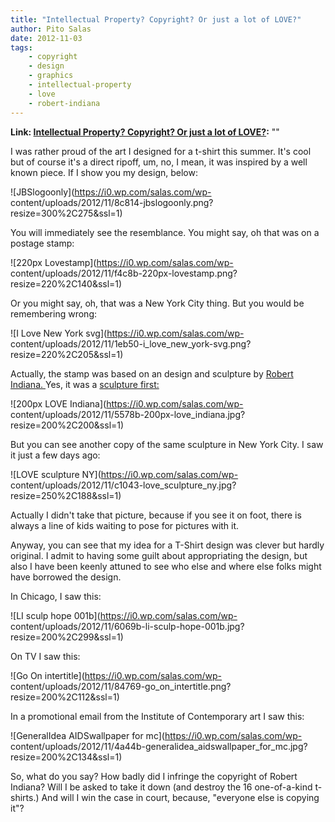 ```yaml
---
title: "Intellectual Property? Copyright? Or just a lot of LOVE?"
author: Pito Salas
date: 2012-11-03
tags:
    - copyright
    - design
    - graphics
    - intellectual-property
    - love
    - robert-indiana
---
```


**Link: [Intellectual Property? Copyright? Or just a lot of LOVE?](None):** ""

I was rather proud of the art I designed for a t-shirt this summer. It's cool
but of course it's a direct ripoff, um, no, I mean, it was inspired by a well
known piece. If I show you my design, below:

![JBSlogoonly](https://i0.wp.com/salas.com/wp-
content/uploads/2012/11/8c814-jbslogoonly.png?resize=300%2C275&ssl=1)

You will immediately see the resemblance. You might say, oh that was on a
postage stamp:

![220px Lovestamp](https://i0.wp.com/salas.com/wp-
content/uploads/2012/11/f4c8b-220px-lovestamp.png?resize=220%2C140&ssl=1)

Or you might say, oh, that was a New York City thing. But you would be
remembering wrong:

![I Love New York svg](https://i0.wp.com/salas.com/wp-
content/uploads/2012/11/1eb50-i_love_new_york-svg.png?resize=220%2C205&ssl=1)

Actually, the stamp was based on an design and sculpture by [Robert Indiana.
](<http://en.wikipedia.org/wiki/Robert_Indiana>) Yes, it was a [sculpture
first:](<http://en.wikipedia.org/wiki/Love_\(sculpture\)>)

![200px LOVE Indiana](https://i0.wp.com/salas.com/wp-
content/uploads/2012/11/5578b-200px-love_indiana.jpg?resize=200%2C200&ssl=1)

But you can see another copy of the same sculpture in New York City. I saw it
just a few days ago:

![LOVE sculpture NY](https://i0.wp.com/salas.com/wp-
content/uploads/2012/11/c1043-love_sculpture_ny.jpg?resize=250%2C188&ssl=1)

Actually I didn't take that picture, because if you see it on foot, there is
always a line of kids waiting to pose for pictures with it.

Anyway, you can see that my idea for a T-Shirt design was clever but hardly
original. I admit to having some guilt about appropriating the design, but
also I have been keenly attuned to see who else and where else folks might
have borrowed the design.

In Chicago, I saw this:

![LI sculp hope 001b](https://i0.wp.com/salas.com/wp-
content/uploads/2012/11/6069b-li-sculp-hope-001b.jpg?resize=200%2C299&ssl=1)

On TV I saw this:

![Go On intertitle](https://i0.wp.com/salas.com/wp-
content/uploads/2012/11/84769-go_on_intertitle.png?resize=200%2C112&ssl=1)

In a promotional email from the Institute of Contemporary art I saw this:

![GeneralIdea AIDSwallpaper for mc](https://i0.wp.com/salas.com/wp-
content/uploads/2012/11/4a44b-generalidea_aidswallpaper_for_mc.jpg?resize=200%2C134&ssl=1)

So, what do you say? How badly did I infringe the copyright of Robert Indiana?
Will I be asked to take it down (and destroy the 16 one-of-a-kind t-shirts.)
And will I win the case in court, because, "everyone else is copying it"?


